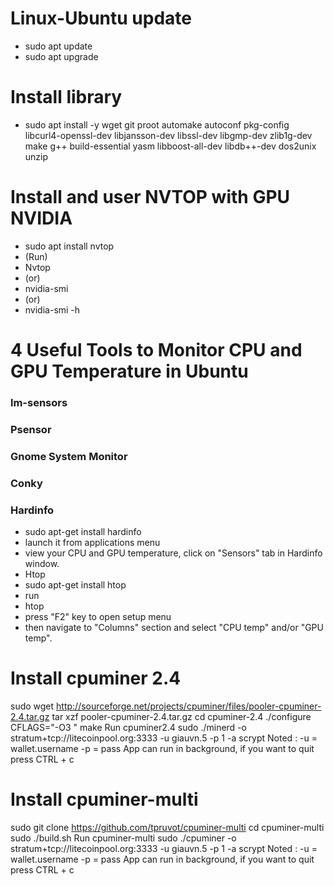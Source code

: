 # Linux-Ubuntu update
- sudo apt update
- sudo apt upgrade
# Install library
- sudo apt install -y wget git proot automake autoconf pkg-config libcurl4-openssl-dev libjansson-dev libssl-dev libgmp-dev zlib1g-dev make g++ build-essential yasm libboost-all-dev libdb++-dev dos2unix unzip
# Install and user NVTOP with GPU NVIDIA
- sudo apt install nvtop
- (Run)
- Nvtop
- (or)
- nvidia-smi
- (or)
- nvidia-smi -h

# 4 Useful Tools to Monitor CPU and GPU Temperature in Ubuntu
### lm-sensors
### Psensor
### Gnome System Monitor
### Conky
### Hardinfo
- sudo apt-get install hardinfo
- launch it from applications menu
- view your CPU and GPU temperature, click on "Sensors" tab in Hardinfo window.
- Htop
- sudo apt-get install htop
- run
- htop
- press "F2" key to open setup menu
- then navigate to "Columns" section and select "CPU temp" and/or "GPU temp".
    

# Install cpuminer 2.4
sudo wget http://sourceforge.net/projects/cpuminer/files/pooler-cpuminer-2.4.tar.gz
tar xzf pooler-cpuminer-2.4.tar.gz
cd cpuminer-2.4
./configure CFLAGS="-O3 "
make
Run cpuminer2.4
sudo ./minerd -o stratum+tcp://litecoinpool.org:3333 -u giauvn.5 -p 1 -a scrypt
Noted :
  -u = wallet.username
  -p = pass
  App can run in background, if you want to quit press CTRL + c

# Install cpuminer-multi
sudo git clone https://github.com/tpruvot/cpuminer-multi
cd cpuminer-multi
sudo ./build.sh
Run cpuminer-multi
sudo ./cpuminer -o stratum+tcp://litecoinpool.org:3333 -u giauvn.5 -p 1 -a scrypt
Noted :
  -u = wallet.username
  -p = pass
  App can run in background, if you want to quit press CTRL + c
